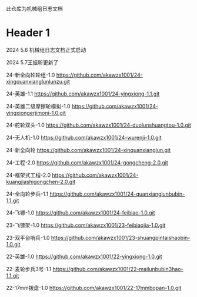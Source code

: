 此仓库为机械组日志文档

# Header 1
2024 5.6 机械组日志文档正式启动  

2024 5.7王振昕更新了

24-新全向轮轮组-1.0  https://github.com/akawzx1001/24-xingquanxianglunlunzu.git

24-英雄-1.1  https://github.com/akawzx1001/24-yingxiong-1.1.git

24-英雄二级摩擦轮模拟-1.0  https://github.com/akawzx1001/24-yingxiongerjimoni-1.0.git

24-舵轮双头-1.0  https://github.com/akawzx1001/24-duolunshuangtou-1.0.git

24-无人机-1.0  https://github.com/akawzx1001/24-wurenji-1.0.git

24-新全向轮  https://github.com/akawzx1001/24-xinquanxianglun.git

24-工程-2.0 https://github.com/akawzx1001/24-gongcheng-2.0.git

24-框架式工程-2.0  https://github.com/akawzx1001/24-kuangjiashigongchen-2.0.git

24-全向轮步兵-1.1  https://github.com/akawzx1001/24-quanxianglunbubin-1.1.git

24-飞镖-1.0  https://github.com/akawzx1001/24-feibiao-1.0.git

23-飞镖架-1.0  https://github.com/akawzx1001/23-feibiaojia-1.0.git

23-双平台哨兵-1.0  https://github.com/akawzx1001/23-shuangpintaishaobin-1.0.git

22-英雄-1.0  https://github.com/akawzx1001/22-yingxiong-1.0.git

22-麦轮步兵3号-1.1  https://github.com/akawzx1001/22-mailunbubin3hao-1.1.git

22-17mm拨盘-1.0  https://github.com/akawzx1001/22-17mmbopan-1.0.git


   


